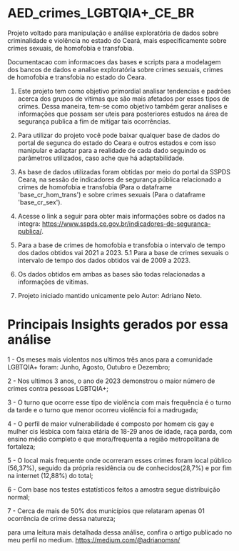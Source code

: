 # AED_crimes_LGBTQIA+_CE_BR
Projeto voltado para manipulação e análise exploratória de dados sobre criminalidade e violência no estado do Ceará, mais especificamente sobre crimes sexuais, de homofobia e transfobia.

Documentacao com informacoes das bases e scripts para a modelagem dos bancos de dados e analise exploratória sobre crimes sexuais, crimes de homofobia e transfobia no estado do Ceara.

1. Este projeto tem como objetivo primordial analisar tendencias e padrões acerca dos grupos de vitimas que são mais afetados por esses tipos de crimes. Dessa maneira, tem-se como objetivo também gerar analises e informações que possam ser uteis para posteriores estudos na área de segurança publica a fim de mitigar tais ocorrências.

2. Para utilizar do projeto você pode baixar qualquer base de dados do portal de segunca do estado do Ceara e outros estados e com isso manipular e adaptar para a realidade de cada dado seguindo os parâmetros utilizados, caso ache que há adaptabilidade.

3. As base de dados utilizadas foram obtidas por meio do portal da SSPDS Ceara, na sessão de indicadores de segurança pública relacionado a crimes de homofobia e transfobia (Para o dataframe 'base_cr_hom_trans') e sobre crimes sexuais (Para o dataframe 'base_cr_sex'). 

4. Acesse o link a seguir para obter mais informações sobre os dados na integra: https://www.sspds.ce.gov.br/indicadores-de-seguranca-publica/.

5. Para a base de crimes de homofobia e transfobia o intervalo de tempo dos dados obtidos vai 2021 a 2023.
5.1 Para a base de crimes sexuais o intervalo de tempo dos dados obtidos vai de 2009 a 2023.

6. Os dados obtidos em ambas as bases são todas relacionadas a informações de vitimas.

7. Projeto iniciado mantido unicamente pelo Autor: Adriano Neto.

# Principais Insights gerados por essa análise

1 - Os meses mais violentos nos ultimos três anos para a comunidade LGBTQIA+ foram: Junho, Agosto, Outubro e Dezembro;

2 - Nos ultimos 3 anos, o ano de 2023 demonstrou o maior número de crimes contra pessoas LGBTQIA+;

3 - O turno que ocorre esse tipo de violência com mais frequência é o turno da tarde e o turno que menor ocorreu violência foi a madrugada;

4 - O perfil de maior vulnerabilidade é composto por homem cis gay e mulher cis lésbica com faixa etária de 18-29 anos de idade, raça parda, com ensino médio completo e que mora/frequenta a região metropolitana de fortaleza;

5 - O local mais frequente onde ocorreram esses crimes foram local público (56,37%), seguido da própria residência ou de conhecidos(28,7%) e por fim na internet (12,88%) do total;

6 - Com base nos testes estatísticos feitos a amostra segue distribuição normal;

7 - Cerca de mais de 50% dos municípios que relataram apenas 01 ocorrência de crime dessa natureza;

para uma leitura mais detalhada dessa análise, confira o artigo publicado no meu perfil no medium.
https://medium.com/@adrianomsn/
